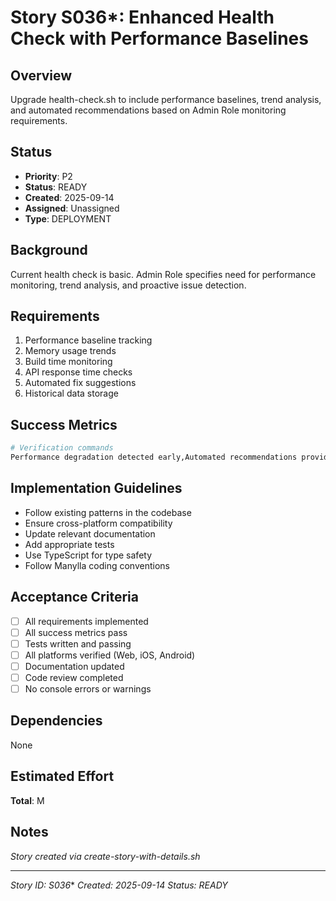 # Story S036*: Enhanced Health Check with Performance Baselines

## Overview
Upgrade health-check.sh to include performance baselines, trend analysis, and automated recommendations based on Admin Role monitoring requirements.

## Status
- **Priority**: P2
- **Status**: READY
- **Created**: 2025-09-14
- **Assigned**: Unassigned
- **Type**: DEPLOYMENT

## Background
Current health check is basic. Admin Role specifies need for performance monitoring, trend analysis, and proactive issue detection.

## Requirements
1. Performance baseline tracking
2. Memory usage trends
3. Build time monitoring
4. API response time checks
5. Automated fix suggestions
6. Historical data storage

## Success Metrics
```bash
# Verification commands
Performance degradation detected early,Automated recommendations provided,Historical trends available,Build time regressions caught
```

## Implementation Guidelines
- Follow existing patterns in the codebase
- Ensure cross-platform compatibility  
- Update relevant documentation
- Add appropriate tests
- Use TypeScript for type safety
- Follow Manylla coding conventions

## Acceptance Criteria
- [ ] All requirements implemented
- [ ] All success metrics pass
- [ ] Tests written and passing
- [ ] All platforms verified (Web, iOS, Android)
- [ ] Documentation updated
- [ ] Code review completed
- [ ] No console errors or warnings

## Dependencies
None

## Estimated Effort
**Total**: M

## Notes
*Story created via create-story-with-details.sh*

---
*Story ID: S036**
*Created: 2025-09-14*
*Status: READY*
